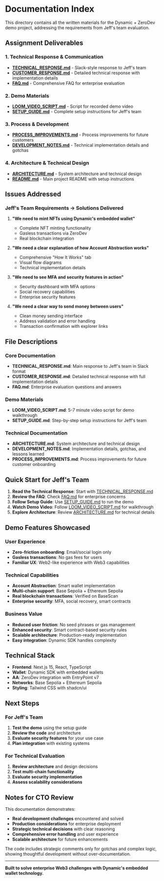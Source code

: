 # Documentation Index

This directory contains all the written materials for the Dynamic + ZeroDev demo project, addressing the requirements from Jeff's team evaluation.

## Assignment Deliverables

### 1. Technical Response & Communication
- **[TECHNICAL_RESPONSE.md](./TECHNICAL_RESPONSE.md)** - Slack-style response to Jeff's team
- **[CUSTOMER_RESPONSE.md](./CUSTOMER_RESPONSE.md)** - Detailed technical response with implementation details
- **[FAQ.md](./FAQ.md)** - Comprehensive FAQ for enterprise evaluation

### 2. Demo Materials
- **[LOOM_VIDEO_SCRIPT.md](./LOOM_VIDEO_SCRIPT.md)** - Script for recorded demo video
- **[SETUP_GUIDE.md](./SETUP_GUIDE.md)** - Complete setup instructions for Jeff's team

### 3. Process & Development
- **[PROCESS_IMPROVEMENTS.md](./PROCESS_IMPROVEMENTS.md)** - Process improvements for future customers
- **[DEVELOPMENT_NOTES.md](./DEVELOPMENT_NOTES.md)** - Technical implementation details and gotchas

### 4. Architecture & Technical Design
- **[ARCHITECTURE.md](./ARCHITECTURE.md)** - System architecture and technical design
- **[README.md](../README.md)** - Main project README with setup instructions

## Issues Addressed

### Jeff's Team Requirements → Solutions Delivered

1. **"We need to mint NFTs using Dynamic's embedded wallet"**
   - Complete NFT minting functionality
   - Gasless transactions via ZeroDev
   - Real blockchain integration

2. **"We need a clear explanation of how Account Abstraction works"**
   - Comprehensive "How It Works" tab
   - Visual flow diagrams
   - Technical implementation details

3. **"We need to see MFA and security features in action"**
   - Security dashboard with MFA options
   - Social recovery capabilities
   - Enterprise security features

4. **"We need a clear way to send money between users"**
   - Clean money sending interface
   - Address validation and error handling
   - Transaction confirmation with explorer links

## File Descriptions

### Core Documentation
- **TECHNICAL_RESPONSE.md**: Main response to Jeff's team in Slack format
- **CUSTOMER_RESPONSE.md**: Detailed technical response with full implementation details
- **FAQ.md**: Enterprise evaluation questions and answers

### Demo Materials
- **LOOM_VIDEO_SCRIPT.md**: 5-7 minute video script for demo walkthrough
- **SETUP_GUIDE.md**: Step-by-step setup instructions for Jeff's team

### Technical Documentation
- **ARCHITECTURE.md**: System architecture and technical design
- **DEVELOPMENT_NOTES.md**: Implementation details, gotchas, and lessons learned
- **PROCESS_IMPROVEMENTS.md**: Process improvements for future customer onboarding

## Quick Start for Jeff's Team

1. **Read the Technical Response**: Start with [TECHNICAL_RESPONSE.md](./TECHNICAL_RESPONSE.md)
2. **Review the FAQ**: Check [FAQ.md](./FAQ.md) for enterprise concerns
3. **Follow Setup Guide**: Use [SETUP_GUIDE.md](./SETUP_GUIDE.md) to run the demo
4. **Watch Demo Video**: Follow [LOOM_VIDEO_SCRIPT.md](./LOOM_VIDEO_SCRIPT.md) for walkthrough
5. **Explore Architecture**: Review [ARCHITECTURE.md](./ARCHITECTURE.md) for technical details

## Demo Features Showcased

### User Experience
- **Zero-friction onboarding**: Email/social login only
- **Gasless transactions**: No gas fees for users
- **Familiar UX**: Web2-like experience with Web3 capabilities

### Technical Capabilities
- **Account Abstraction**: Smart wallet implementation
- **Multi-chain support**: Base Sepolia + Ethereum Sepolia
- **Real blockchain transactions**: Verified on BaseScan
- **Enterprise security**: MFA, social recovery, smart contracts

### Business Value
- **Reduced user friction**: No seed phrases or gas management
- **Enhanced security**: Smart contract-based security rules
- **Scalable architecture**: Production-ready implementation
- **Easy integration**: Dynamic SDK handles complexity

## Technical Stack

- **Frontend**: Next.js 15, React, TypeScript
- **Wallet**: Dynamic SDK with embedded wallets
- **AA**: ZeroDev integration with EntryPoint v7
- **Networks**: Base Sepolia + Ethereum Sepolia
- **Styling**: Tailwind CSS with shadcn/ui

## Next Steps

### For Jeff's Team
1. **Test the demo** using the setup guide
2. **Review the code** and architecture
3. **Evaluate security features** for your use case
4. **Plan integration** with existing systems

### For Technical Evaluation
1. **Review architecture** and design decisions
2. **Test multi-chain functionality**
3. **Evaluate security implementation**
4. **Assess scalability considerations**

## Notes for CTO Review

This documentation demonstrates:
- **Real development challenges** encountered and solved
- **Production considerations** for enterprise deployment
- **Strategic technical decisions** with clear reasoning
- **Comprehensive error handling** and user experience
- **Scalable architecture** for future enhancements

The code includes strategic comments only for gotchas and complex logic, showing thoughtful development without over-documentation.

---

**Built to solve enterprise Web3 challenges with Dynamic's embedded wallet technology.**
